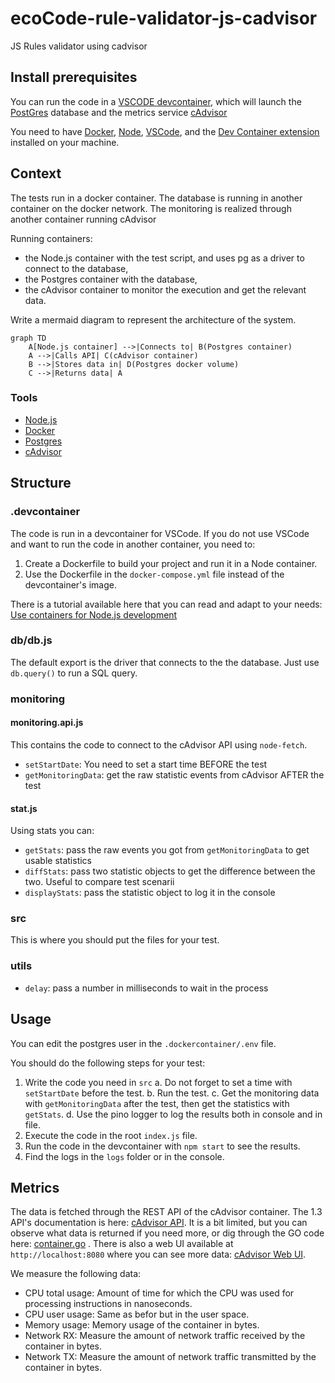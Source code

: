 # ecoCode-rule-validator-js-cadvisor

JS Rules validator using cadvisor

## Install prerequisites

You can run the code in a [VSCODE devcontainer](https://code.visualstudio.com/docs/devcontainers/containers), which will launch the [PostGres](https://www.postgresql.org/) database and the metrics service [cAdvisor](https://github.com/google/cadvisor)

You need to have [Docker](https://www.docker.com/), [Node](https://nodejs.org/en/), [VSCode](https://code.visualstudio.com/), and the [Dev Container extension](https://marketplace.visualstudio.com/items?itemName=ms-vscode-remote.remote-containers) installed on your machine.

## Context

The tests run in a docker container.
The database is running in another container on the docker network.
The monitoring is realized through another container running cAdvisor

Running containers:

- the Node.js container with the test script, and uses pg as a driver to connect to the database,
- the Postgres container with the database,
- the cAdvisor container to monitor the execution and get the relevant data.

Write a mermaid diagram to represent the architecture of the system.

```mermaid
graph TD
    A[Node.js container] -->|Connects to| B(Postgres container)
    A -->|Calls API| C(cAdvisor container)
    B -->|Stores data in| D(Postgres docker volume)
    C -->|Returns data| A
```

### Tools

- [Node.js](https://nodejs.org/en)
- [Docker](https://www.docker.com/)
- [Postgres](https://www.postgresql.org/)
- [cAdvisor](https://github.com/google/cadvisor)

## Structure

### .devcontainer

The code is run in a devcontainer for VSCode. If you do not use VSCode and want to run the code in another container, you need to:

1. Create a Dockerfile to build your project and run it in a Node container.
2. Use the Dockerfile in the `docker-compose.yml` file instead of the devcontainer's image.

There is a tutorial available here that you can read and adapt to your needs: [Use containers for Node.js development](https://docs.docker.com/language/nodejs/develop/)

### db/db.js

The default export is the driver that connects to the the database. Just use `db.query()` to run a SQL query.

### monitoring

#### monitoring.api.js

This contains the code to connect to the cAdvisor API using `node-fetch`.

- `setStartDate`:  You need to set a start time BEFORE the test
- `getMonitoringData`: get the raw statistic events from cAdvisor AFTER the test

#### stat.js

Using stats you can:

- `getStats`: pass the raw events you got from `getMonitoringData` to get usable statistics
- `diffStats`: pass two statistic objects to get the difference between the two. Useful to compare test scenarii
- `displayStats`: pass the statistic object to log it in the console

### src

This is where you should put the files for your test.

### utils

- `delay`: pass a number in milliseconds to wait in the process

## Usage

You can edit the postgres user in the `.dockercontainer/.env` file.

You should do the following steps for your test:

1. Write the code you need in `src`
    a. Do not forget to set a time with `setStartDate` before the test.
    b. Run the test.
    c. Get the monitoring data with `getMonitoringData` after the test, then get the statistics with `getStats`.
    d. Use the pino logger to log the results both in console and in file.
2. Execute the code in the root `index.js` file.
3. Run the code in the devcontainer with `npm start` to see the results.
4. Find the logs in the `logs` folder or in the console.

## Metrics

The data is fetched through the REST API of the cAdvisor container. The 1.3 API's documentation is here: [cAdvisor API](https://github.com/google/cadvisor/blob/master/docs/api.md). It is a bit limited, but you can observe what data is returned if you need more, or dig through the GO code here: [container.go](https://github.com/google/cadvisor/blob/master/info/v1/container.go) . There is also a web UI available at `http://localhost:8080` where you can see more data: [cAdvisor Web UI](https://github.com/google/cadvisor/blob/master/docs/web.md).

We measure the following data:

- CPU total usage: Amount of time for which the CPU was used for processing instructions in nanoseconds.
- CPU user usage: Same as befor but in the user space.
- Memory usage: Memory usage of the container in bytes.
- Network RX: Measure the amount of network traffic received by the container in bytes.
- Network TX: Measure the amount of network traffic transmitted by the container in bytes.
